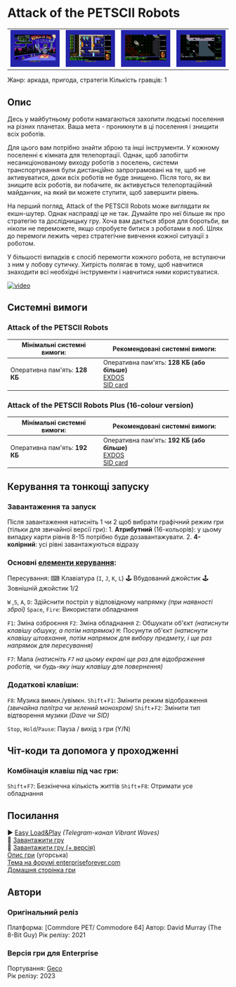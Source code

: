 # Attack of the PETSCII Robots

| | | | |
| --- | --- | --- | --- |
|![screen1](screenshots/scrn_petscii-robots_1.png)|![screen2](screenshots/scrn_petscii-robots_2.png)|![screen3](screenshots/scrn_petscii-robots_3.png)|![screen4](screenshots/scrn_petscii-robots_4.png)|

Жанр: аркада, пригода, стратегія
Кількість гравців: 1  

## Опис

Десь у майбутньому роботи намагаються захопити людські поселення на різних планетах. Ваша мета - проникнути в ці поселення і знищити всіх роботів.

Для цього вам потрібно знайти зброю та інші інструменти. У кожному поселенні є кімната для телепортації. Однак, щоб запобігти несанкціонованому виходу роботів з поселень, системи транспортування були дистанційно запрограмовані на те, щоб не активуватися, доки всіх роботів не буде знищено. Після того, як ви знищите всіх роботів, ви побачите, як активується телепортаційний майданчик, на який ви можете ступити, щоб завершити рівень.

На перший погляд, Attack of the PETSCII Robots може виглядати як екшн-шутер. Однак насправді це не так. Думайте про неї більше як про стратегію та дослідницьку гру. Хоча вам дається зброя для боротьби, ви ніколи не переможете, якщо спробуєте битися з роботами в лоб. Шлях до перемоги лежить через стратегічне вивчення кожної ситуації з роботом.

У більшості випадків є спосіб перемогти кожного робота, не вступаючи з ним у лобову сутичку. Хитрість полягає в тому, щоб навчитися знаходити всі необхідні інструменти і навчитися ними користуватися.

[![video](https://img.youtube.com/vi/t23FI3rXqu4/0.jpg)](https://www.youtube.com/watch?v=t23FI3rXqu4)

## Системні вимоги
### Attack of the PETSCII Robots

|Мінімальні системні вимоги:|Рекомендовані системні вимоги:|
|---------------------------|------------------------------|
|Оперативна пам'ять: **128 КБ**|Оперативна пам'ять: **128 КБ (або більше)**<br>[EXDOS](../../software/ss-exdos.md)<br>[SID card](../../hardware/hs-sidcard.md)| 

### Attack of the PETSCII Robots Plus (16-colour version)
|Мінімальні системні вимоги:|Рекомендовані системні вимоги:|
|---------------------------|------------------------------|
|Оперативна пам'ять: **192 КБ**|Оперативна пам'ять: **192 КБ (або більше)**<br>[EXDOS](../../software/ss-exdos.md)<br>[SID card](../../hardware/hs-sidcard.md)| 

## Керування та тонкощі запуску
### Завантаження та запуск

Після завантаження натисніть 1 чи 2 щоб вибрати графічний режим гри (тільки для звичайної версії гри):
	1. **Атрибутний** (16-кольорів): у цьому випадку карти рівнів 8-15 потрібно буде дозавантажувати.
	2. **4-колірний**: усі рівні завантажуються відразу

### Основні [елементи керування](../controllers.md):
Пересування:
⌨ Клавіатура (`I`, `J`, `K`, `L`)
🕹 Вбудований джойстик 
🕹 Зовнішній джойстик 1/2

`W` ,`S`, `A`, `D`: Здійснити постріл у відповідному напрямку *(при наявності зброї)*
`Space`, `Fire`: Використати обладнання

`F1`: Зміна озброєння
`F2`: Зміна обладнання
`Z`: Обшукати об'єкт *(натиснути клавішу обшуку, а потім напрямок)*
`M`: Посунути об'єкт *(натиснути клавішу штовхання, потім напрямок для вибору предмету, і ще раз напрямок для пересування)*

`F7`: Мапа *(натисніть `F7` на цьому екрані ще раз для відображення роботів, чи будь-яку іншу клавішу для повернення)*

### Додаткові клавіши:
`F8`: Музика вимкн./увімкн.
`Shift`+`F1`: Змінити режим відображення *(звичайна палітра чи зелений монохром)*
`Shift`+`F2`: Змінити тип відтворення музики *(Dave чи SID)*

`Stop`, `Hold`/`Pause`:	Пауза / вихід  з гри (Y/N)

## Чіт-коди та допомога у проходженні

### Комбінація клавіш під час гри:
`Shift`+`F7`: Безкінечна кількість життів
`Shift`+`F8`: Отримати усе обладнання

## Посилання

▶ [Easy Load&Play](https://t.me/EP128k_Load_n_Play/419) *(Telegram-канал Vibrant Waves)*  
💾 [Завантажити гру](http://www.ep128.hu/Ep_Games/Prg/Attack_of_the_PETSCII_Robots.rar)  
💾 [Завантажити гру (+ версія)](http://www.ep128.hu/Ep_Games/Prg/Attack_of_the_PETSCII_Robots_Plus.rar)  
[Опис гри](http://www.ep128.hu/Ep_Games/Leiras/Attack_of_the_PETSCII_Robots.htm) (угорська)  
[Тема на форумі enterpriseforever.com](https://enterpriseforever.com/commodore-rol/attack-of-the-petscii-robots/)  
[Домашня сторінка гри](https://www.the8bitguy.com/25753/petscii-robot-shareware-available)

## Автори
### Оригінальний реліз
Платформа: [Commdore PET/ Commodore 64]
Автор: David Murray (The 8-Bit Guy)
Рік релізу: 2021

### Версія гри для Enterprise
Портування: [Geco](../../community/geco.md)  
Рік релізу: 2023